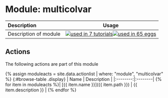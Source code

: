 # Module: multicolvar

| Description    | Usage |
|:--------|:--------:|
| Description of module | [![used in 7 tutorials](https://img.shields.io/badge/tutorials-7-green.svg)](https://www.plumed-tutorials.org/browse.html?search=multicolvar)[![used in 65 eggs](https://img.shields.io/badge/nest-65-green.svg)](https://www.plumed-nest.org/browse.html?search=multicolvar)|

## Actions 

The following actions are part of this module

{% assign moduleacts = site.data.actionlist | where: "module", "multicolvar" %}
{:#browse-table .display}
| Name | Description |
|:--------:|:--------|
{% for item in moduleacts %}| [{{ item.name }}]({{ item.path }}) | {{ item.description }} |
{% endfor %}
<script>
$(document).ready(function() {
var table = $('#browse-table').DataTable({
  "dom": '<"search"f><"top"il>rt<"bottom"Bp><"clear">',
  language: { search: '', searchPlaceholder: "Search project..." },
  buttons: [
        'copy', 'excel', 'pdf'
  ],
  "order": [[ 0, "desc" ]]
  });
$('#browse-table-searchbar').keyup(function () {
  table.search( this.value ).draw();
  });
  hu = window.location.search.substring(1);
  searchfor = hu.split("=");
  if( searchfor[0]=="search" ) {
      table.search( searchfor[1] ).draw();
  }
});
</script>
